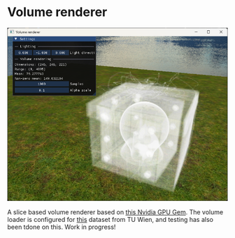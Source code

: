 # Volume renderer
![present](img/present.png)

A slice based volume renderer based on [this Nvidia GPU Gem](https://developer.nvidia.com/gpugems/gpugems/part-vi-beyond-triangles/chapter-39-volume-rendering-techniques). The volume loader is configured for [this](https://www.cg.tuwien.ac.at/research/vis/datasets/) dataset from TU Wien, and testing has also been tdone on this. Work in progress!
